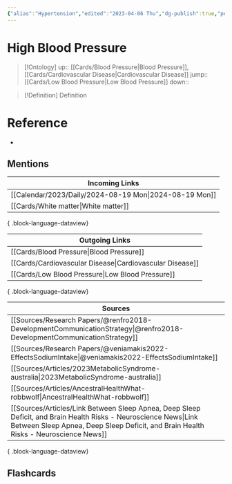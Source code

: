 ```yaml
---
{"alias":"Hypertension","edited":"2023-04-06 Thu","dg-publish":true,"permalink":"/cards/high-blood-pressure/","dgPassFrontmatter":true}
---
```


# High Blood Pressure

> [!Ontology]
> up:: [[Cards/Blood Pressure\|Blood Pressure]], [[Cards/Cardiovascular Disease\|Cardiovascular Disease]]
> jump:: [[Cards/Low Blood Pressure\|Low Blood Pressure]]
> down:: 

> [!Definition] Definition

# Reference

- 

## Mentions
| Incoming Links                                            |
| --------------------------------------------------------- |
| [[Calendar/2023/Daily/2024-08-19 Mon\|2024-08-19 Mon]] |
| [[Cards/White matter\|White matter]]                   |

{ .block-language-dataview}

| Outgoing Links                                              |
| ----------------------------------------------------------- |
| [[Cards/Blood Pressure\|Blood Pressure]]                 |
| [[Cards/Cardiovascular Disease\|Cardiovascular Disease]] |
| [[Cards/Low Blood Pressure\|Low Blood Pressure]]         |

{ .block-language-dataview}

| Sources                                                                                                                                                                                                    |
| ---------------------------------------------------------------------------------------------------------------------------------------------------------------------------------------------------------- |
| [[Sources/Research Papers/@renfro2018-DevelopmentCommunicationStrategy\|@renfro2018-DevelopmentCommunicationStrategy]]                                                                                  |
| [[Sources/Research Papers/@veniamakis2022-EffectsSodiumIntake\|@veniamakis2022-EffectsSodiumIntake]]                                                                                                    |
| [[Sources/Articles/2023MetabolicSyndrome-australia\|2023MetabolicSyndrome-australia]]                                                                                                                   |
| [[Sources/Articles/AncestralHealthWhat-robbwolf\|AncestralHealthWhat-robbwolf]]                                                                                                                         |
| [[Sources/Articles/Link Between Sleep Apnea, Deep Sleep Deficit, and Brain Health Risks - Neuroscience News\|Link Between Sleep Apnea, Deep Sleep Deficit, and Brain Health Risks - Neuroscience News]] |

{ .block-language-dataview}

## Flashcards